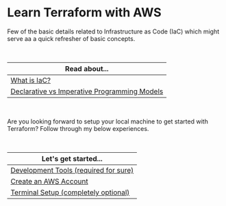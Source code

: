 # Learn Terraform with AWS

Few of the basic details related to Infrastructure as Code (IaC) which might serve aa a quick refresher of basic concepts.

<br />

| Read about... | 
|--|
| [What is IaC?](./docs/iac_basics.md#what-is-iac) |
| [Declarative vs Imperative Programming Models](./docs/iac_basics.md#declarative-vs-imperative-programming-models) |

<br />

Are you looking forward to setup your local machine to get started with Terraform? Follow through my below experiences.

<br />

| Let's get started... | 
|--|
| [Development Tools (required for sure)](./docs/dev_machine_setup.md#development-tools-setup-required) |
| [Create an AWS Account](./docs/dev_machine_setup.md#create-an-aws-account) |
| [Terminal Setup (completely optional)](./docs/dev_machine_setup.md#terminal-setup-optional) |
